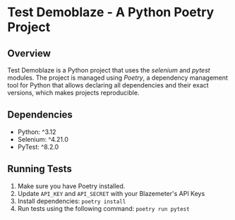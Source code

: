 # Test Demoblaze - A Python Poetry Project

## Overview

Test Demoblaze is a Python project that uses the _selenium_ and _pytest_ modules. The project is managed using _Poetry_, a dependency management tool for Python that allows declaring all dependencies and their exact versions, which makes projects reproducible.

## Dependencies

- Python: ^3.12
- Selenium: ^4.21.0
- PyTest: ^8.2.0

## Running Tests

1. Make sure you have Poetry installed.
2. Update ```API_KEY``` and ```API_SECRET``` with your Blazemeter's API Keys 
3. Install dependencies: ```poetry install```
4. Run tests using the following command: ```poetry run pytest```